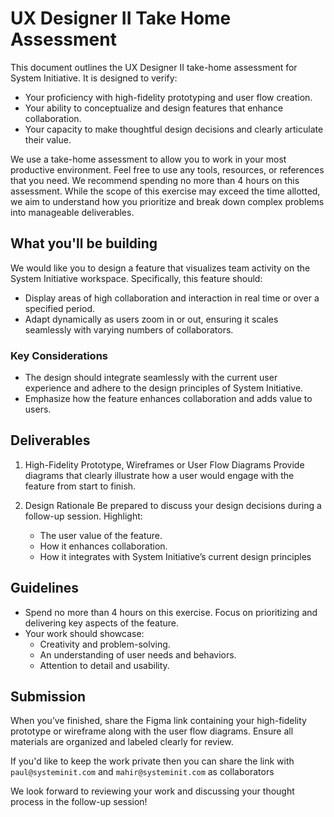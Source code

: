 # UX Designer II Take Home Assessment

This document outlines the UX Designer II take-home assessment for System Initiative. It is designed to verify:

* Your proficiency with high-fidelity prototyping and user flow creation.
* Your ability to conceptualize and design features that enhance collaboration.
* Your capacity to make thoughtful design decisions and clearly articulate their value.

We use a take-home assessment to allow you to work in your most productive environment. Feel free to use any tools, resources, or references that you need. We recommend spending no more than 4 hours on this assessment. While the scope of this exercise may exceed the time allotted, we aim to understand how you prioritize and break down complex problems into manageable deliverables.

## What you'll be building

We would like you to design a feature that visualizes team activity on the System Initiative workspace. Specifically, this feature should:

* Display areas of high collaboration and interaction in real time or over a specified period.
* Adapt dynamically as users zoom in or out, ensuring it scales seamlessly with varying numbers of collaborators.

### Key Considerations

* The design should integrate seamlessly with the current user experience and adhere to the design principles of System Initiative.
* Emphasize how the feature enhances collaboration and adds value to users.

## Deliverables

1. High-Fidelity Prototype, Wireframes or User Flow Diagrams
  Provide diagrams that clearly illustrate how a user would engage with the feature from start to finish.
  
2. Design Rationale
  Be prepared to discuss your design decisions during a follow-up session. Highlight:
    * The user value of the feature.
    * How it enhances collaboration.
    * How it integrates with System Initiative’s current design principles
  
## Guidelines

* Spend no more than 4 hours on this exercise. Focus on prioritizing and delivering key aspects of the feature.
* Your work should showcase:
    * Creativity and problem-solving.
    * An understanding of user needs and behaviors.
    * Attention to detail and usability.
    
## Submission

When you’ve finished, share the Figma link containing your high-fidelity prototype or wireframe along with the user flow diagrams. Ensure all materials are organized and labeled clearly for review.

If you'd like to keep the work private then you can share the link with `paul@systeminit.com` and `mahir@systeminit.com` as collaborators

We look forward to reviewing your work and discussing your thought process in the follow-up session!